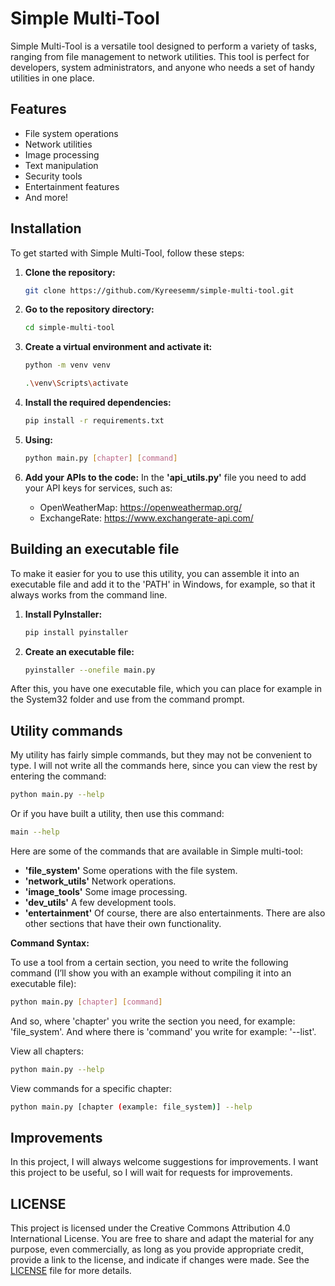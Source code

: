 # Simple Multi-Tool

Simple Multi-Tool is a versatile tool designed to perform a variety of tasks, ranging from file management to network utilities. This tool is perfect for developers, system administrators, and anyone who needs a set of handy utilities in one place.

## Features

- File system operations
- Network utilities
- Image processing
- Text manipulation
- Security tools
- Entertainment features
- And more!

## Installation

To get started with Simple Multi-Tool, follow these steps:

1. **Clone the repository:**

   ```bash
   git clone https://github.com/Kyreesemm/simple-multi-tool.git
   ```
2. **Go to the repository directory:**
   ```bash
   cd simple-multi-tool
   ```
3. **Create a virtual environment and activate it:**
   ```bash
   python -m venv venv
   ```
   ```bash
   .\venv\Scripts\activate
   ```
4. **Install the required dependencies:**
   ```bash
   pip install -r requirements.txt
   ```
5. **Using:**
   ```bash
   python main.py [chapter] [command]
   ```
6. **Add your APIs to the code:**
   In the **'api_utils.py'** file you need to add your API keys for services, such as:
   - OpenWeatherMap: https://openweathermap.org/
   - ExchangeRate: https://www.exchangerate-api.com/

## Building an executable file

To make it easier for you to use this utility, you can assemble it into an executable file and add it to the 'PATH' in Windows, for example, so that it always works from the command line.

1. **Install PyInstaller:**
   ```bash
   pip install pyinstaller
   ```
2. **Create an executable file:**
   ```bash
   pyinstaller --onefile main.py
   ```

After this, you have one executable file, which you can place for example in the System32 folder and use from the command prompt.



## Utility commands

My utility has fairly simple commands, but they may not be convenient to type. I will not write all the commands here, since you can view the rest by entering the command:
   ```bash
   python main.py --help
   ```
Or if you have built a utility, then use this command:
   ```bash
   main --help
   ```

Here are some of the commands that are available in Simple multi-tool:
- **'file_system'**     Some operations with the file system.
- **'network_utils'**   Network operations.
- **'image_tools'**     Some image processing.
- **'dev_utils'**       A few development tools.
- **'entertainment'**   Of course, there are also entertainments.
There are also other sections that have their own functionality.

**Command Syntax:**

To use a tool from a certain section, you need to write the following command (I’ll show you with an example without compiling it into an executable file):
   ```bash
   python main.py [chapter] [command]
   ```
And so, where 'chapter' you write the section you need, for example: 'file_system'. And where there is 'command' you write for example: '--list'.

View all chapters:
   ```bash
   python main.py --help
   ```
View commands for a specific chapter:
   ```bash
   python main.py [chapter (example: file_system)] --help
   ```



## Improvements

In this project, I will always welcome suggestions for improvements. I want this project to be useful, so I will wait for requests for improvements.


## LICENSE

This project is licensed under the Creative Commons Attribution 4.0 International License. You are free to share and adapt the material for any purpose, even commercially, as long as you provide appropriate credit, provide a link to the license, and indicate if changes were made. See the [LICENSE](LICENSE) file for more details.
